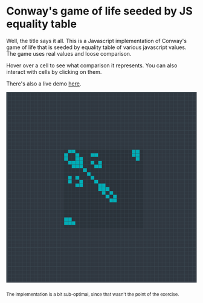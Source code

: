 # Conway's game of life seeded by JS equality table

Well, the title says it all. This is a Javascript implementation of Conway's game of life that is seeded by equality table of various javascript values. The game uses real values and loose comparison.

Hover over a cell to see what comparison it represents. You can also interact with cells by clicking on them.

There's also a live demo <a href="https://github.com/mlison/game-of-life/" target="_blank">here</a>.

![](https://github.com/mlison/game-of-life/raw/master/demo.gif)

<sub>The implementation is a bit sub-optimal, since that wasn't the point of the exercise.</sub>